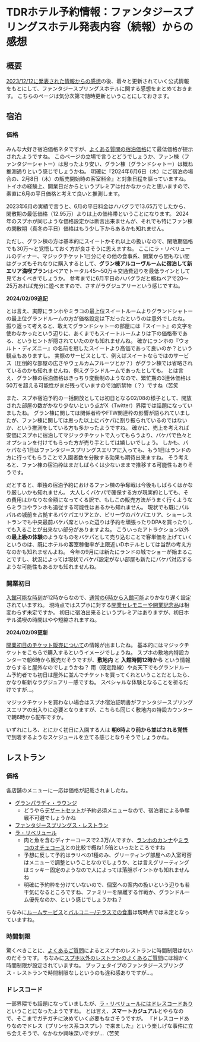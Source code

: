 # TDRホテル予約情報：ファンタジースプリングスホテル発表内容（続報）からの感想

## 概要

[2023/12/12に発表された情報からの感想](./fsh_1st_guide.md)の後、着々と更新されていく公式情報をもとにして、ファンタジースプリングスホテルに関する感想をまとめておきます。
こちらのページは気分次第で随時更新ということにしておきます。


## 宿泊

### 価格

みんな大好き宿泊価格ネタですが、[よくある質問の宿泊価格](https://faq.tokyodisneyresort.jp/tdr/faq_detail.html?id=24609)にて最低価格が提示されたようですね。
このページの立場で言うとどうでしょうか、ファン棟（ファンタジーシャトー）は思ったより安い、グラン棟（グランドシャトー）は概ね推測通りという感じでしょうかね。
明確に『2024年6月6日（木）にご宿泊の場合の、2月8日（木）の販売開始時の客室料金』と対象日程を謳っていますね。
トイホの経験上、開業日だからというプレミアは付かなかったと思いますので、素直に6月の平日価格と考えて良いと推測します。

2023年6月の実績で言うと、6月の平日料金はハバグラで13.65万でしたから、閑散期の最低価格（12.95万）よりは上の価格帯ということになります。
2024年のスプホが同じような価格設定かは断言出来ませんが、それでも特にファン棟の閑散期（真冬の平日）価格はもう少し下からあるかも知れません。

ただし、グラン棟の方は基本的にスイートかそれ以上の扱いなので、閑散期価格でも30万～と覚悟しておく方が良さそうに思えますね。
ここにラ・リベリュールのディナー、マジックチケット1日分にその他の食事系、開業から間もない間はグッズもそれなりに購入するとして、**グラン棟アルコーヴルームに宿泊して新エリア満喫プラン**はペアでトータル45～50万＋交通費辺りを最低ラインとして見ておくべきでしょうか。
参考までに6月平日のハバグラだと概ねペアで20～25万あれば充分に遊べますので、さすがラグジュアリーという感じですね。

**2024/02/09追記**

とは言え、実際にランホやミラコの最上位スイートルームよりグランドシャトーの最上位グランドルームの方が価格設定は下だったというのは意外でしたね。
振り返って考えると、敢えてグランドシャトーの部屋には『スイート』の文字を使わなかったという辺りに、あくまでもスイートルームよりは下の価格帯である、というヒントが隠されていたのかも知れませんね。
確かにランホの『ウォルト・ディズニー』の名前を冠したスイートより高価であって良いのか？という観点もありますし。
実際のサービスとして、例えばスイートならではのサービス（圧倒的な部屋の広さやウェルカムフルーツとか？）がグラン棟では省略されているのかも知れませんね、例えグランドルームであったとしても。
とは言え、グラン棟の宿泊価格はきっちり変動制のようなので、繁忙期の3連休価格は50万を超える可能性がまだ残っていますので油断禁物（？）ですね（苦笑

また、スプホ宿泊予約の一括開放としては初日となる02/08の様子として、開放された部屋の数がかなり少ないという点がX（Twitter）界隈では話題になっていましたね。
グラン棟に関しては関係者枠やFTW関連枠の影響が語られていましたが、ファン棟に関しては思った以上にバケパに割り振られているのではないか、という推測をしている方も多かったようですね。
確かに、売上を考えれば安価にスプホに宿泊してマジックチケットで入ってもらうより、バケパで色々とオプションを付けてもらった方が売り手としては嬉しいでしょう。
しかも、バケパなら1日はファンタジースプリングスエリアに入っても、もう1日はランドの方に行ってもらうことで入園者数を分散する効果も期待出来ますね。
そう考えると、ファン棟の宿泊枠はまだしばらくは少ないままで推移する可能性もありそうです。

だとすると、単独の宿泊予約におけるファン棟の争奪戦は今後もしばらくはかなり厳しいかも知れません。
大人しくバケパで確保する方が現実的としても、その費用はかなりな金額になってくる訳で、もしこの販売方法がうまく行くようならミラコやランホも追従する可能性はあるかも知れません。
現状でも既にパルパルの城前を占拠するバケパエリアとか、ビリーヴのバケパエリア、ショーレストランでも中央最前バケパ席といった辺りは予約を頑張ったりDPAを買ったりしても入ることが出来ない部分がありますよね。
こういったアトラクション以外の**最上級の体験**のようなものをバケパとして売り込むことで客単価を上げていくというのは、既にホテルの客室稼働率が上限近いDホテルとしては当然の考え方なのかも知れませんよね。
今年の9月には新たにランドの城でショーが始まることですし、状況によっては現状でバケパ設定がない部屋も新たにバケパ対応するような可能性もあるかも知れませんね。


### 開業初日

[入館可能な時刻](https://faq.tokyodisneyresort.jp/tdr/faq_detail.html?id=24652)が12時からなので、[通常の6時から入館可能](https://www.tokyodisneyresort.jp/hotel/topics/info/operation/fsh_operation.html)よりかなり遅く設定されていますね。
現時点ではスプホに対する[開業セレモニーや開業記念品](https://faq.tokyodisneyresort.jp/tdr/faq_detail.html?id=24653)は相変わらず未定ですか。
初日に宿泊出来るというプレミアはありますが、初日ホテル満喫の時間はやや短縮されますね。

**2024/02/09更新**

[開業初日のチケット販売について](https://www.tokyodisneyresort.jp/hotel/topics/info/operation/fsh_operation.html)の情報が出ましたね。
基本的にはマジックチケットをこちらで購入するというイメージでしょうね。
スプホの敷地内特設カンターで朝6時から販売だそうですが、**敷地内** と **入館時間12時から** という情報からすると屋外なのでしょうかね？
雨（既定路線）や炎天下でもグランドルーム予約者でも初日は屋外に並んでチケットを買ってくれということだとしたら、かなり斬新なラグジュアリー感ですね。
スペシャルな体験となることを祈るだけですが…。

マジックチケットを買わない場合はスプホ宿泊証明書がファンタジースプリングスエリアの出入りに必要となりますが、こちらも同じく敷地内の特設カウンターで朝6時から配布ですか。

いずれにしろ、とにかく初日に入園する人は **朝6時より前から並ばされる覚悟** で到着するようなスケジュールを立てる感じとなりそうでしょうかね。

## レストラン

### 価格

各店舗のメニューに一応は価格が記載されましたね。

* [グランパラディ・ラウンジ](https://www.tokyodisneyresort.jp/hotel/fsh/fcu/restaurant/grand_menu.html)
    * どうやら[デザートセット](https://www.tokyodisneyresort.jp/hotel/food/1000002678/)が予約必須メニューなので、宿泊者による争奪戦不可避でしょうかね
* [ファンタジースプリングス・レストラン](https://www.tokyodisneyresort.jp/hotel/fsh/fcu/restaurant/fantasy_menu.html)
* [ラ・リベリュール](https://www.tokyodisneyresort.jp/hotel/fsh/gcu/restaurant/libellule.html)
    * 肉と魚を含むディナーコースで2.3万/人ですか、[ランホのカンナ](https://www.tokyodisneyresort.jp/hotel/tdh/restaurant/canna_menu.html)や[ミラコのオチェコース](https://www.tokyodisneyresort.jp/hotel/dhm/restaurant/oceano_menu_course.html)との比較で概ね1.5倍といったところですね
    * 予想に反して予約はラリベの1種のみ、グリーティング部屋への入室可否はメニューで調整ということなのでしょうか、とは言えグリーティングはミッキー固定のようなので人によっては落胆ポイントかも知れませんね
    * 明確に予約枠を分けていないので、個室への案内の扱いという辺りも若干気になるところですね、ファミリーを隔離する作戦か、グランドルーム優先なのか、という感じでしょうかね？

ちなみに[ルームサービス](https://faq.tokyodisneyresort.jp/tdr/faq_detail.html?id=24631)と[バルコニー/テラスでの食事](https://faq.tokyodisneyresort.jp/tdr/faq_detail.html?id=24619)は現時点では未定となっていますね。

### 時間制限

驚くべきことに、[よくあるご質問](https://faq.tokyodisneyresort.jp/tdr/faq_detail.html?id=24928)によるとスプホのレストランに時間制限はないのだそうです。
ちなみに[スプホ以外のレストランのよくあるご質問](https://faq.tokyodisneyresort.jp/tdr/faq_detail.html?id=14204)には細かく時間制限が設定されていますね。
ブッフェタイプのファンタジースプリングス・レストランで時間制限なしというのも違和感ありですが…。


### ドレスコード

一部界隈でも話題になっていましたが、[ラ・リベリュールにはドレスコードあり](https://faq.tokyodisneyresort.jp/tdr/faq_detail.html?id=24643)ということになったようですね。
とは言え、**スマートカジュアル**とやらなので、そこまでガチガチに決めていく必要もなさそうですが。
『ドレスコードありなのでドレス（プリンセス系コスプレ）で来ました』という楽しげな事件に立ち会えそうで、なかなか興味深いですが…（苦笑


